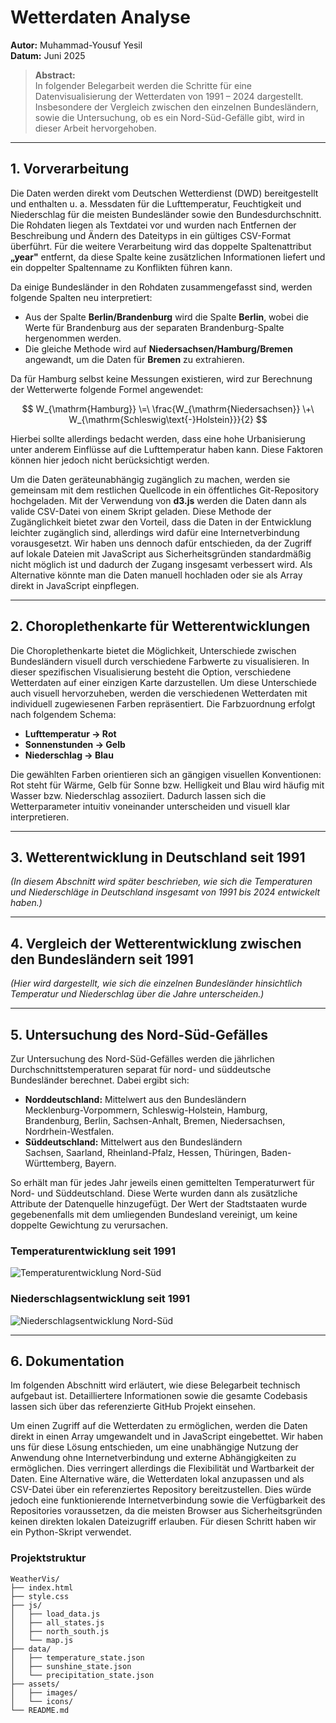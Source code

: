 # Wetterdaten Analyse

**Autor:** Muhammad-Yousuf Yesil  
**Datum:** Juni 2025

> **Abstract:**  
> In folgender Belegarbeit werden die Schritte für eine Datenvisualisierung der Wetterdaten von 1991 – 2024 dargestellt. Insbesondere der Vergleich zwischen den einzelnen Bundesländern, sowie die Untersuchung, ob es ein Nord-Süd-Gefälle gibt, wird in dieser Arbeit hervorgehoben.

---

## 1. Vorverarbeitung

Die Daten werden direkt vom Deutschen Wetterdienst (DWD) bereitgestellt und enthalten u. a. Messdaten für die Lufttemperatur, Feuchtigkeit und Niederschlag für die meisten Bundesländer sowie den Bundesdurchschnitt. Die Rohdaten liegen als Textdatei vor und wurden nach Entfernen der Beschreibung und Ändern des Dateityps in ein gültiges CSV-Format überführt. Für die weitere Verarbeitung wird das doppelte Spaltenattribut **„year"** entfernt, da diese Spalte keine zusätzlichen Informationen liefert und ein doppelter Spaltenname zu Konflikten führen kann.

Da einige Bundesländer in den Rohdaten zusammengefasst sind, werden folgende Spalten neu interpretiert:

- Aus der Spalte **Berlin/Brandenburg** wird die Spalte **Berlin**, wobei die Werte für Brandenburg aus der separaten Brandenburg-Spalte hergenommen werden.
- Die gleiche Methode wird auf **Niedersachsen/Hamburg/Bremen** angewandt, um die Daten für **Bremen** zu extrahieren.

Da für Hamburg selbst keine Messungen existieren, wird zur Berechnung der Wetterwerte folgende Formel angewendet:

$$
W_{\mathrm{Hamburg}} \=\ \frac{W_{\mathrm{Niedersachsen}} \+\ W_{\mathrm{Schleswig\text{-}Holstein}}}{2}
$$

Hierbei sollte allerdings bedacht werden, dass eine hohe Urbanisierung unter anderem Einflüsse auf die Lufttemperatur haben kann. Diese Faktoren können hier jedoch nicht berücksichtigt werden.

Um die Daten geräteunabhängig zugänglich zu machen, werden sie gemeinsam mit dem restlichen Quellcode in ein öffentliches Git-Repository hochgeladen. Mit der Verwendung von **d3.js** werden die Daten dann als valide CSV-Datei von einem Skript geladen. Diese Methode der Zugänglichkeit bietet zwar den Vorteil, dass die Daten in der Entwicklung leichter zugänglich sind, allerdings wird dafür eine Internetverbindung vorausgesetzt. Wir haben uns dennoch dafür entschieden, da der Zugriff auf lokale Dateien mit JavaScript aus Sicherheitsgründen standardmäßig nicht möglich ist und dadurch der Zugang insgesamt verbessert wird. Als Alternative könnte man die Daten manuell hochladen oder sie als Array direkt in JavaScript einpflegen.

---

## 2. Choroplethenkarte für Wetterentwicklungen

Die Choroplethenkarte bietet die Möglichkeit, Unterschiede zwischen Bundesländern visuell durch verschiedene Farbwerte zu visualisieren. In dieser spezifischen Visualisierung besteht die Option, verschiedene Wetterdaten auf einer einzigen Karte darzustellen. Um diese Unterschiede auch visuell hervorzuheben, werden die verschiedenen Wetterdaten mit individuell zugewiesenen Farben repräsentiert. Die Farbzuordnung erfolgt nach folgendem Schema:

- **Lufttemperatur → Rot**
- **Sonnenstunden → Gelb**
- **Niederschlag → Blau**

Die gewählten Farben orientieren sich an gängigen visuellen Konventionen:  
Rot steht für Wärme, Gelb für Sonne bzw. Helligkeit und Blau wird häufig mit Wasser bzw. Niederschlag assoziiert. Dadurch lassen sich die Wetterparameter intuitiv voneinander unterscheiden und visuell klar interpretieren.

---

## 3. Wetterentwicklung in Deutschland seit 1991

*(In diesem Abschnitt wird später beschrieben, wie sich die Temperaturen und Niederschläge in Deutschland insgesamt von 1991 bis 2024 entwickelt haben.)*

---

## 4. Vergleich der Wetterentwicklung zwischen den Bundesländern seit 1991

*(Hier wird dargestellt, wie sich die einzelnen Bundesländer hinsichtlich Temperatur und Niederschlag über die Jahre unterscheiden.)*

---

## 5. Untersuchung des Nord-Süd-Gefälles

Zur Untersuchung des Nord-Süd-Gefälles werden die jährlichen Durchschnittstemperaturen separat für nord- und süddeutsche Bundesländer berechnet. Dabei ergibt sich:

- **Norddeutschland:** Mittelwert aus den Bundesländern  
  Mecklenburg-Vorpommern, Schleswig-Holstein, Hamburg, Brandenburg, Berlin, Sachsen-Anhalt, Bremen, Niedersachsen, Nordrhein-Westfalen.
- **Süddeutschland:** Mittelwert aus den Bundesländern  
  Sachsen, Saarland, Rheinland-Pfalz, Hessen, Thüringen, Baden-Württemberg, Bayern.

So erhält man für jedes Jahr jeweils einen gemittelten Temperaturwert für Nord- und Süddeutschland. Diese Werte wurden dann als zusätzliche Attribute der Datenquelle hinzugefügt. Der Wert der Stadtstaaten wurde gegebenenfalls mit dem umliegenden Bundesland vereinigt, um keine doppelte Gewichtung zu verursachen.

### Temperaturentwicklung seit 1991

![Temperaturentwicklung Nord-Süd](temp_noso.png)

### Niederschlagsentwicklung seit 1991

![Niederschlagsentwicklung Nord-Süd](sd_noso.png)

---

## 6. Dokumentation

Im folgenden Abschnitt wird erläutert, wie diese Belegarbeit technisch aufgebaut ist. Detailliertere Informationen sowie die gesamte Codebasis lassen sich über das referenzierte GitHub Projekt einsehen.

Um einen Zugriff auf die Wetterdaten zu ermöglichen, werden die Daten direkt in einen Array umgewandelt und in JavaScript eingebettet. Wir haben uns für diese Lösung entschieden, um eine unabhängige Nutzung der Anwendung ohne Internetverbindung und externe Abhängigkeiten zu ermöglichen. Dies verringert allerdings die Flexibilität und Wartbarkeit der Daten. Eine Alternative wäre, die Wetterdaten lokal anzupassen und als CSV-Datei über ein referenziertes Repository bereitzustellen. Dies würde jedoch eine funktionierende Internetverbindung sowie die Verfügbarkeit des Repositories voraussetzen, da die meisten Browser aus Sicherheitsgründen keinen direkten lokalen Dateizugriff erlauben. Für diesen Schritt haben wir ein Python-Skript verwendet.

### Projektstruktur

```
WeatherVis/
├── index.html
├── style.css
├── js/
│   ├── load_data.js
│   ├── all_states.js
│   ├── north_south.js
│   └── map.js
├── data/
│   ├── temperature_state.json
│   ├── sunshine_state.json
│   └── precipitation_state.json
├── assets/
│   ├── images/
│   └── icons/
└── README.md
```
